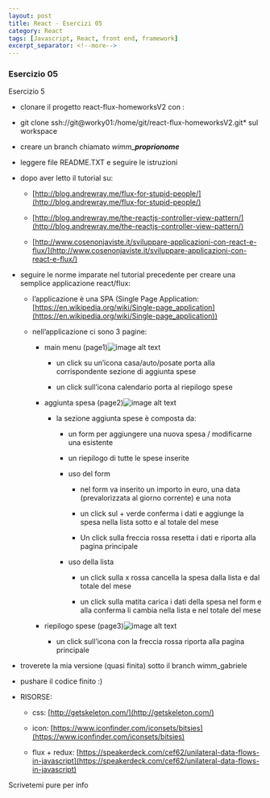 ```yaml
---
layout: post
title: React - Esercizi 05
category: React
tags: [Javascript, React, front end, framework]
excerpt_separator: <!--more-->
---
```


### Esercizio 05

Esercizio 5
<!--more-->

* clonare il progetto react-flux-homeworksV2 con :
*	git clone ssh://git@worky01:/home/git/react-flux-homeworksV2.git*
sul workspace

* creare un branch chiamato *wimm_***_proprionome_**

* leggere file README.TXT e seguire le istruzioni

* dopo aver letto il tutorial su:

    * [http://blog.andrewray.me/flux-for-stupid-people/](http://blog.andrewray.me/flux-for-stupid-people/)

    * [http://blog.andrewray.me/the-reactjs-controller-view-pattern/](http://blog.andrewray.me/the-reactjs-controller-view-pattern/)

    * [http://www.cosenonjaviste.it/sviluppare-applicazioni-con-react-e-flux/](http://www.cosenonjaviste.it/sviluppare-applicazioni-con-react-e-flux/)

* seguire le norme imparate nel tutorial precedente per creare una semplice applicazione react/flux:

    * l’applicazione è una SPA (Single Page Application: [https://en.wikipedia.org/wiki/Single-page_application](https://en.wikipedia.org/wiki/Single-page_application))

    * nell’applicazione ci sono 3 pagine:

        * main menu (page1)![image alt text](image_0.png)

            * un click su un’icona casa/auto/posate porta alla corrispondente sezione di aggiunta spese

            * un click sull’icona calendario porta al riepilogo spese

        * aggiunta spesa (page2)![image alt text](image_1.png)

            * la sezione aggiunta spese è composta da:

                * un form per aggiungere una nuova spesa / modificarne una esistente

                * un riepilogo di tutte le spese inserite

                * uso del form

                    * nel form va inserito un importo in euro, una data (prevalorizzata al giorno corrente) e una nota

                    * un click sul + verde conferma i dati e aggiunge la spesa nella lista sotto e al totale del mese

                    * Un click sulla freccia rossa resetta i dati e riporta alla pagina principale

                * uso della lista

                    * un click sulla x rossa cancella la spesa dalla lista e dal totale del mese

                    * un click sulla matita carica i dati della spesa nel form e alla conferma li cambia nella lista e nel totale del mese

        * riepilogo spese (page3)![image alt text](image_2.png)

            * un click sull’icona con la freccia rossa riporta alla pagina principale

* troverete la mia versione (quasi finita) sotto il branch wimm_gabriele

* pushare il codice finito :)

* RISORSE:

    * css: [http://getskeleton.com/](http://getskeleton.com/)

    * icon: [https://www.iconfinder.com/iconsets/bitsies](https://www.iconfinder.com/iconsets/bitsies)

    * flux + redux: [https://speakerdeck.com/cef62/unilateral-data-flows-in-javascript](https://speakerdeck.com/cef62/unilateral-data-flows-in-javascript)

Scrivetemi pure per info
